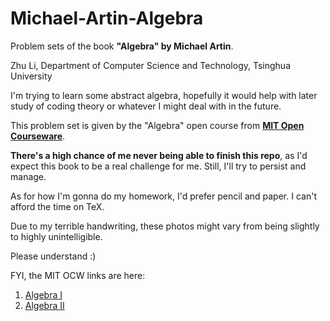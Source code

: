 # Michael-Artin-Algebra
Problem sets of the book **"Algebra" by Michael Artin**.

Zhu Li, Department of Computer Science and Technology, Tsinghua University

I'm trying to learn some abstract algebra, hopefully it would help with later study of coding theory or whatever I might deal with in the future.

This problem set is given by the "Algebra" open course from [**MIT Open Courseware**](ocw.mit.edu).

**There's a high chance of me never being able to finish this repo**, as I'd expect this book to be a real challenge for me. Still, I'll try to persist and manage.

As for how I'm gonna do my homework, I'd prefer pencil and paper. I can't afford the time on TeX.

Due to my terrible handwriting, these photos might vary from being slightly to highly unintelligible.

Please understand :)

FYI, the MIT OCW links are here:

1. [Algebra I](http://ocw.mit.edu/courses/mathematics/18-701-algebra-i-fall-2010/)
2. [Algebra II](http://ocw.mit.edu/courses/mathematics/18-702-algebra-ii-spring-2011/)
